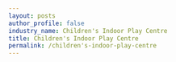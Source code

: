 ```yaml
---
layout: posts 
author_profile: false 
industry_name: Children's Indoor Play Centre
title: Children's Indoor Play Centre
permalink: /children's-indoor-play-centre
---
```

